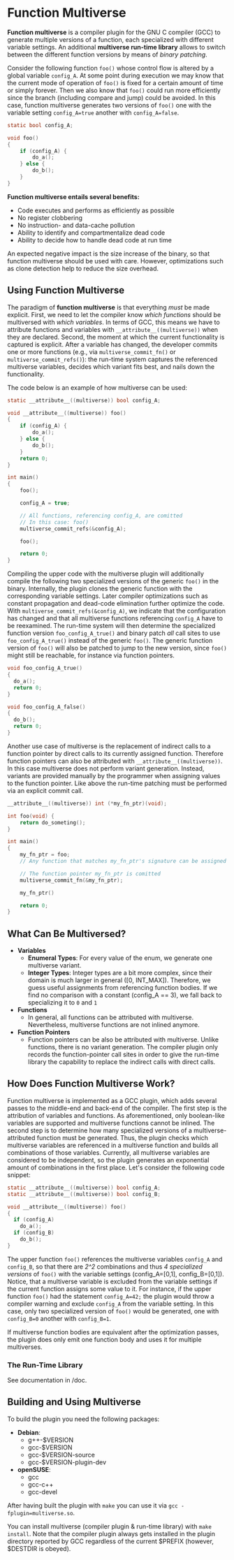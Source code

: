 # Function Multiverse
__Function multiverse__ is a compiler plugin for the GNU C compiler
(GCC) to generate multiple versions of a function, each specialized
with different variable settings. An additional __multiverse run-time
library__ allows to switch between the different function versions by
means of *binary patching*.

Consider the following function `foo()` whose control flow is altered by a global variable `config_A`.
At some point during execution we may know that the current mode of operation of `foo()` is fixed for a certain amount of time or simply forever.
Then we also know that `foo()` could run more efficiently since the branch (including compare and jump) could be avoided.
In this case, function multiverse generates two versions of `foo()` one with the variable setting `config_A=true` another with `config_A=false`.

```c
static bool config_A;

void foo()
{
    if (config_A) {
        do_a();
    } else {
        do_b();
    }
}
```

__Function multiverse entails several benefits:__
* Code executes and performs as efficiently as possible
* No register clobbering
* No instruction- and data-cache pollution
* Ability to identify and compartmentalize dead code
* Ability to decide how to handle dead code at run time

An expected negative impact is the size increase of the binary, so
that function multiverse should be used with care. However,
optimizations such as clone detection help to reduce the size
overhead.


## Using Function Multiverse

The paradigm of __function multiverse__ is that everything *must* be made explicit.
First, we need to let the compiler know *which functions* should be multiversed with *which variables*.
In terms of GCC, this means we have to attribute functions and variables with `__attribute__((multiverse))` when they are declared.
Second, the moment at which the current functionality is captured is explicit.
After a variable has changed, the developer commits one or more functions (e.g., via `multiverse_commit_fn()` or `multiverse_commit_refs()`):
the run-time system captures the referenced multiverse variables, decides which variant fits best, and nails down the functionality.

The code below is an example of how multiverse can be used:

```c
static __attribute__((multiverse)) bool config_A;

void __attribute__((multiverse)) foo()
{
    if (config_A) {
        do_a();
    } else {
        do_b();
    }
    return 0;
}

int main()
{
    foo();

    config_A = true;

    // All functions, referencing config_A, are comitted
    // In this case: foo()
    multiverse_commit_refs(&config_A);

    foo();

    return 0;
}
```

Compiling the upper code with the multiverse plugin will additionally compile the following two specialized versions of the generic `foo()` in the binary.
Internally, the plugin clones the generic function with the corresponding variable settings.
Later compiler optimizations such as constant propagation and dead-code elimination further optimize the code.
With `multiverse_commit_refs(&config_A)`, we indicate that the configuration has changed and that all multiverse functions referencing `config_A` have to be reexamined.
The run-time system will then determine the specialized function version `foo_config_A_true()` and binary patch *all* call sites to use `foo_config_A_true()` instead of the generic `foo()`.
The generic function version of `foo()` will also be patched to jump to the new version, since `foo()` might still be reachable, for instance via function pointers.

```c
void foo_config_A_true()
{
  do_a();
  return 0;
}

void foo_config_A_false()
{
  do_b();
  return 0;
}
```

Another use case of multiverse is the replacement of indirect calls to a function pointer by direct calls to its currently assigned function. Therefore function pointers can also be attributed with `__attribute__((multiverse))`. In this case multiverse does not perform variant generation. Instead, variants are provided manually by the programmer when assigning values to the function pointer. Like above the run-time patching must be performed via an explicit commit call.

```c
__attribute__((multiverse)) int (*my_fn_ptr)(void);

int foo(void) {
    return do_someting();
}

int main()
{
    my_fn_ptr = foo;
    // Any function that matches my_fn_ptr's signature can be assigned to it

    // The function pointer my_fn_ptr is comitted
    multiverse_commit_fn(&my_fn_ptr);

    my_fn_ptr()

    return 0;
}
```

## What Can Be Multiversed?
* __Variables__
  * __Enumeral Types__: For every value of the enum, we generate one multiverse variant.
  * __Integer Types__: Integer types are a bit more complex, since their domain is much larger in general ([0, INT_MAX]). Therefore, we guess useful assignments from referencing function bodies. If we find no comparison with a constant (config_A == 3), we fall back to specializing it to `0` and `1`
* __Functions__
  * In general, all functions can be attributed with multiverse. Nevertheless, multiverse functions are not inlined anymore.
* __Function Pointers__
  * Function pointers can be also be attributed with multiverse. Unlike functions, there is no variant generation. The compiler plugin only records the function-pointer call sites in order to give the run-time library the capability to replace the indirect calls with direct calls.

## How Does Function Multiverse Work?
Function multiverse is implemented as a GCC plugin, which adds several passes to the middle-end and back-end of the compiler.
The first step is the attribution of variables and functions.
As aforementioned, only boolean-like variables are supported and multiverse functions cannot be inlined.
The second step is to determine how many specialized versions of a multiverse-attributed function must be generated.
Thus, the plugin checks which multiverse variables are referenced in a multiverse function and builds all combinations of those variables.
Currently, all multiverse variables are considered to be independent, so the plugin generates an exponential amount of combinations in the first place.
Let's consider the following code snippet:

```c
static __attribute__((multiverse)) bool config_A;
static __attribute__((multiverse)) bool config_B;

void __attribute__((multiverse)) foo()
{
  if (config_A)
    do_a();
  if (config_B)
    do_b();
}
```

The upper function `foo()` references the multiverse variables `config_A` and `config_B`, so that there are _2^2_ combinations and thus _4 specialized versions_ of `foo()` with the variable settings (config_A=[0,1], config_B=[0,1]).
Notice, that a multiverse variable is excluded from the variable settings if the current function assigns some value to it.
For instance, if the upper function `foo()` had the statement `config_A=42;` the plugin would throw a compiler warning and exclude `config_A` from the variable setting.
In this case, only two specialized version of `foo()` would be generated, one with `config_B=0` another with `config_B=1`.

If multiverse function bodies are equivalent after the optimization passes, the plugin does only emit one function body and uses it for multiple multiverses.

### The Run-Time Library
See documentation in /doc.


## Building and Using Multiverse
To build the plugin you need the following packages:
* __Debian__:
  * g++-$VERSION
  * gcc-$VERSION
  * gcc-$VERSION-source
  * gcc-$VERSION-plugin-dev
* __openSUSE__:
  * gcc
  * gcc-c++
  * gcc-devel

After having built the plugin with `make` you can use it via `gcc -fplugin=multiverse.so`.

You can install multiverse (compiler plugin & run-time library) with `make install`. Note that the compiler plugin always gets installed in the plugin directory reported by GCC regardless of the current $PREFIX (however, $DESTDIR is obeyed).
